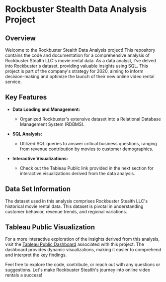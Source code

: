 # Rockbuster Stealth Data Analysis Project

## Overview
Welcome to the Rockbuster Stealth Data Analysis project! This repository contains the code and documentation for a comprehensive analysis of Rockbuster Stealth LLC's movie rental data. As a data analyst, I've delved into Rockbuster's dataset, providing valuable insights using SQL. This project is part of the company's strategy for 2020, aiming to inform decision-making and optimize the launch of their new online video rental service.

## Key Features
- **Data Loading and Management:**
  - Organized Rockbuster's extensive dataset into a Relational Database Management System (RDBMS).
  
- **SQL Analysis:**
  - Utilized SQL queries to answer critical business questions, ranging from revenue contribution by movies to customer demographics.

- **Interactive Visualizations:**
  - Check out the Tableau Public link provided in the next section for interactive visualizations derived from the data analysis.

## Data Set Information
The dataset used in this analysis comprises Rockbuster Stealth LLC's historical movie rental data. This dataset is pivotal in understanding customer behavior, revenue trends, and regional variations.

## Tableau Public Visualization
For a more interactive exploration of the insights derived from this analysis, visit the [Tableau Public Dashboard](https://public.tableau.com/views/Rock_17061224647080/SalesbyRegion?:language=en-US&:sid=&:display_count=n&:origin=viz_share_link) associated with this project. The dashboard provides dynamic visualizations, making it easier to comprehend and interpret the key findings.

Feel free to explore the code, contribute, or reach out with any questions or suggestions. Let's make Rockbuster Stealth's journey into online video rentals a success!
